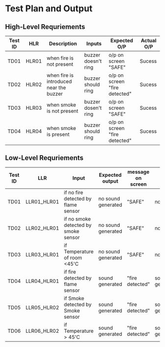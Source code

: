 # **Test Plan and Output**

## High-Level Requriements

|Test ID| HLR | Description| Inputs|Expected O/P | Actual O/P|
--- | --- | --- | --- | --- | --- |
|TD01|HLR01|when fire is not present|buzzer doesn't ring |o/p on screen "SAFE"|Sucess|
|TD02|HLR02|when fire is introduced near the buzzer|buzzer should ring|o/p on screen "fire detected"|Sucess|
|TD03|HLR03|when smoke is not present|buzzer dosen't ring|o/p on screen "SAFE"|Sucess|
|TD04|HLR04|when smoke is  present|buzzer should ring|o/p on screen "fire detected"|Sucess|


## Low-Level Requriements


|Test ID| LLR | Input| Expected output|message on screen| O/P|
--- | --- | --- | --- | --- | --- |
|TD01|LLR01_HLR01|if no fire detected by flame sensor| no sound generated  |  "SAFE"| no sound|
|TD02|LLR02_HLR01|if no smoke detected by smoke sensor| no sound generated  |  "SAFE"| no sound|
|TD03|LLR03_HLR01|if Temperature of room <45'C| no sound generated  |  "SAFE"| no sound|
|TD04|LLR04_HLR01|if fire detected by flame sensor| sound generated  |  "fire detected"| sound generated|
|TD05|LLR05_HLR02|if Smoke detected by Smoke sensor| sound generated  |  "fire detected"| sound generated|
|TD06|LLR06_HLR02|if Temperature > 45'C|sound generated  |  "fire detected"| sound generated|


